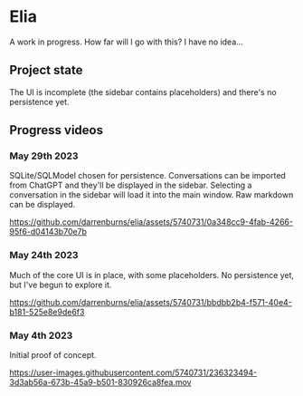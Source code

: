 # Elia

A work in progress. How far will I go with this? I have no idea...

## Project state

The UI is incomplete (the sidebar contains placeholders) and there's no persistence yet.

## Progress videos

### May 29th 2023

SQLite/SQLModel chosen for persistence.
Conversations can be imported from ChatGPT and they'll be displayed in the sidebar.
Selecting a conversation in the sidebar will load it into the main window.
Raw markdown can be displayed.

https://github.com/darrenburns/elia/assets/5740731/0a348cc9-4fab-4266-95f6-d04143b70e7b

### May 24th 2023

Much of the core UI is in place, with some placeholders. No persistence yet, but I've begun to explore it.

https://github.com/darrenburns/elia/assets/5740731/bbdbb2b4-f571-40e4-b181-525e8e9de6f3

### May 4th 2023

Initial proof of concept.

https://user-images.githubusercontent.com/5740731/236323494-3d3ab56a-673b-45a9-b501-830926ca8fea.mov
